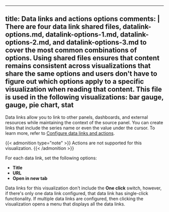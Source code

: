 -----

## title: Data links and actions options comments: | There are four data link shared files, datalink-options.md, datalink-options-1.md, datalink-options-2.md, and datalink-options-3.md to cover the most common combinations of options. Using shared files ensures that content remains consistent across visualizations that share the same options and users don't have to figure out which options apply to a specific visualization when reading that content. This file is used in the following visualizations: bar gauge, gauge, pie chart, stat

Data links allow you to link to other panels, dashboards, and external resources while maintaining the context of the source panel.
You can create links that include the series name or even the value under the cursor.
To learn more, refer to [Configure data links and actions](../../configure-data-links/).

{{\< admonition type="note" \>}}
Actions are not supported for this visualization.
{{\< /admonition \>}}

For each data link, set the following options:

- **Title**
- **URL**
- **Open in new tab**

Data links for this visualization don't include the **One click** switch, however, if there's only one data link configured, that data link has single-click functionality.
If multiple data links are configured, then clicking the visualization opens a menu that displays all the data links.

